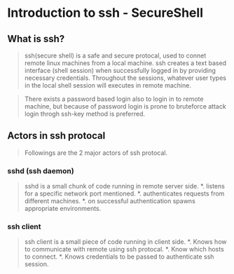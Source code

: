 # Introduction to ssh - **S**ecure**Sh**ell

## What is ssh?
> ssh(secure shell) is a safe and secure protocal, used to connet remote linux machines from a local machine.
> ssh creates a text based interface (shell session) when successfully logged in by providing necessary credentials. Throughout the sessions, whatever user types in the local shell session will executes in remote machine. 

> There exists a password based login also to login in to remote machine, but because of password login is prone to bruteforce attack login throgh ssh-key method is preferred.

 ## Actors in ssh protocal
> Followings are the 2 major actors of ssh protocal.

 ### sshd (ssh daemon) 
> sshd is a small chunk of code running in remote server side.
 *. listens for a specific network port mentioned.
 *. authenticates requests from different machines.
 *. on successful authentication spawns appropriate environments.

### ssh client
>ssh client is a small piece of code running in client side.
 *. Knows how to communicate with remote using ssh protocal.
 *. Know which hosts to connect.
 *. Knows credentials to be passed to authenticate ssh session.




